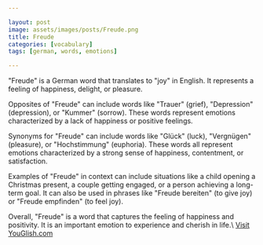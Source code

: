 ```yaml
---

layout: post
image: assets/images/posts/Freude.png
title: Freude
categories: [vocabulary]
tags: [german, words, emotions]

---
```


"Freude" is a German word that translates to "joy" in English. It represents a feeling of happiness, delight, or pleasure. 

Opposites of "Freude" can include words like "Trauer" (grief), "Depression" (depression), or "Kummer" (sorrow). These words represent emotions characterized by a lack of happiness or positive feelings. 

Synonyms for "Freude" can include words like "Glück" (luck), "Vergnügen" (pleasure), or "Hochstimmung" (euphoria). These words all represent emotions characterized by a strong sense of happiness, contentment, or satisfaction. 

Examples of "Freude" in context can include situations like a child opening a Christmas present, a couple getting engaged, or a person achieving a long-term goal. It can also be used in phrases like "Freude bereiten" (to give joy) or "Freude empfinden" (to feel joy). 

Overall, "Freude" is a word that captures the feeling of happiness and positivity. It is an important emotion to experience and cherish in life.\ <a id="yg-widget-0" class="youglish-widget" data-query="Freude" data-lang="german" data-components="8412" data-auto-start="0" data-bkg-color="theme_light" data-title="How%20to%20pronounce%20Freude%20in%20German"  rel="nofollow" href="https://youglish.com">Visit YouGlish.com</a><script async src="https://youglish.com/public/emb/widget.js" charset="utf-8"></script>